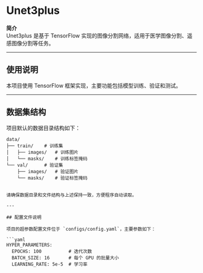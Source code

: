 # Unet3plus

**简介**  
Unet3plus 是基于 TensorFlow 实现的图像分割网络，适用于医学图像分割、遥感图像分割等任务。

---

## 使用说明

本项目使用 TensorFlow 框架实现，主要功能包括模型训练、验证和测试。

---

## 数据集结构

项目默认的数据目录结构如下：

```plaintext
data/
├── train/    # 训练集
│   ├── images/   # 训练图片
│   └── masks/    # 训练标签掩码
└── val/      # 验证集
    ├── images/   # 验证图片
    └── masks/    # 验证标签掩码


请确保数据目录和文件结构与上述保持一致，方便程序自动读取。

---

## 配置文件说明

项目的超参数配置文件位于 `configs/config.yaml`，主要参数如下：

```yaml
HYPER_PARAMETERS:
  EPOCHS: 100          # 迭代次数
  BATCH_SIZE: 16       # 每个 GPU 的批量大小
  LEARNING_RATE: 5e-5  # 学习率
